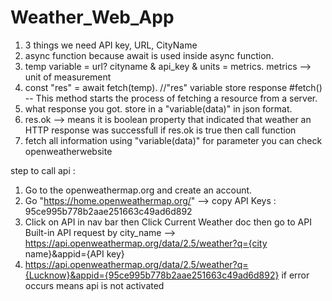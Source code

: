 # Weather_Web_App
1. 3 things we need API key, URL, CityName
2. async function because await is used inside async function.
3. temp variable = url? cityname & api_key & units = metrics.  metrics --> unit of measurement
4. const "res" = await fetch(temp).    //"res" variable store response
   #fetch() -- This method starts the process of fetching a resource from a server.
5. what response you got. store in a "variable(data)" in json format.
6. res.ok --> means it is boolean property that indicated that weather an HTTP response was successfull
   if res.ok is true then call function
7. fetch all information using "variable(data)" for parameter you can check openweatherwebsite
 
step to call api : 
1. Go to the openweathermap.org and create an account.
2. Go "https://home.openweathermap.org/" --> copy API Keys : 95ce995b778b2aae251663c49ad6d892
3. Click on API in nav bar then Click Current Weather doc then go to API Built-in API request by city_name --> https://api.openweathermap.org/data/2.5/weather?q={city name}&appid={API key}
4. https://api.openweathermap.org/data/2.5/weather?q={Lucknow}&appid={95ce995b778b2aae251663c49ad6d892}  if error occurs means api is not activated
